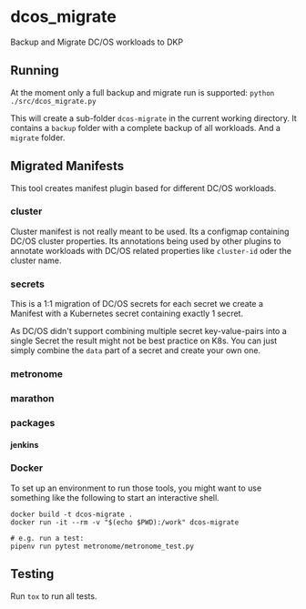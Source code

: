 # dcos_migrate
Backup and Migrate DC/OS workloads to DKP

## Running
At the moment only a full backup and migrate run is supported:
`python ./src/dcos_migrate.py`

This will create a sub-folder `dcos-migrate` in the current working directory. It contains a `backup` folder with a complete backup of all workloads. And a `migrate` folder.


## Migrated Manifests
This tool creates manifest plugin based for different DC/OS workloads.

### cluster
Cluster manifest is not really meant to be used. Its a configmap containing DC/OS cluster properties. Its annotations being used by other plugins to annotate workloads with DC/OS related properties like `cluster-id` oder the cluster name.

### secrets
This is a 1:1 migration of DC/OS secrets for each secret we create a Manifest with a Kubernetes secret containing exactly 1 secret.

As DC/OS didn't support combining multiple secret key-value-pairs into a single Secret the result might not be best practice on K8s. You can just simply combine the `data` part of a secret and create your own one.

### metronome

### marathon


### packages

#### jenkins


### Docker

To set up an environment to run those tools, you might want to use something like the following to start an interactive shell.

```
docker build -t dcos-migrate .
docker run -it --rm -v "$(echo $PWD):/work" dcos-migrate

# e.g. run a test:
pipenv run pytest metronome/metronome_test.py
```

## Testing

Run `tox` to run all tests.
